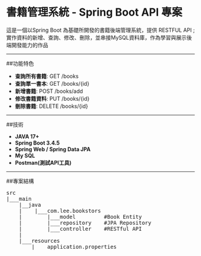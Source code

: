 # 書籍管理系統 - Spring Boot API 專案

這是一個以Spring Boot 為基礎所開發的書籍後端管理系統，提供 RESTFUL API ;
實作資料的新增、查詢、修改、刪除，並串接MySQL資料庫，作為學習與展示後端開發能力的作品

---

##功能特色

- **查詢所有書籍**: GET /books
- **查詢單一書本**: GET /books/{id}
- **新增書籍**: POST /books/add
- **修改書籍資料**: PUT /books/{id}
- **刪除書籍**: DELETE /books/{id}

---

##技術

- **JAVA 17+**
- **Spring Boot 3.4.5**
- **Spring Web / Spring  Data JPA**
- **My SQL**
- **Postman(測試API工具)**

---

##專案結構

<pre>
src
|___main
    |__java
    |    |___com.lee.bookstors
    |        |___model         #Book Entity
    |        |___repository    #JPA Repository
    |        |___controller    #RESTful API
    |
    |___resources
        |____application.properties
</pre>
